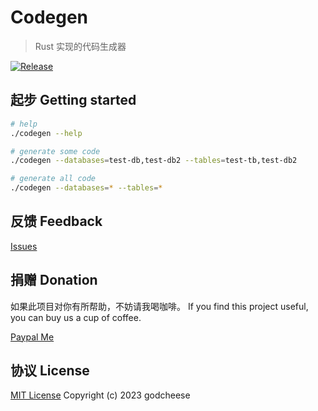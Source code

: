 # Codegen

> Rust 实现的代码生成器

[![Release](https://github.com/godcheese/codegen/actions/workflows/release.yml/badge.svg?event=push)](https://github.com/godcheese/codegen/releases)

## 起步 Getting started

```bash
# help
./codegen --help

# generate some code
./codegen --databases=test-db,test-db2 --tables=test-tb,test-db2

# generate all code
./codegen --databases=* --tables=*
```

## 反馈 Feedback

[Issues](https://github.com/godcheese/codegen/issues)

## 捐赠 Donation

如果此项目对你有所帮助，不妨请我喝咖啡。 If you find this project useful, you can buy us a cup of coffee.

[Paypal Me](https://www.paypal.me/godcheese)

## 协议 License
[MIT License](https://github.com/godcheese/codegen/blob/main/LICENSE) Copyright (c) 2023 godcheese